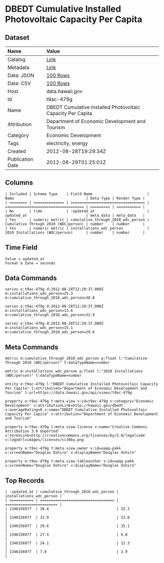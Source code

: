 # DBEDT Cumulative Installed Photovoltaic Capacity Per Capita

## Dataset

| Name | Value |
| :--- | :---- |
| Catalog | [Link](https://catalog.data.gov/dataset/dbedt-cumulative-installed-photovoltaic-capacity-per-capita-2ceec) |
| Metadata | [Link](https://data.hawaii.gov/api/views/t9ac-479g) |
| Data: JSON | [100 Rows](https://data.hawaii.gov/api/views/t9ac-479g/rows.json?max_rows=100) |
| Data: CSV | [100 Rows](https://data.hawaii.gov/api/views/t9ac-479g/rows.csv?max_rows=100) |
| Host | data.hawaii.gov |
| Id | t9ac-479g |
| Name | DBEDT Cumulative Installed Photovoltaic Capacity Per Capita |
| Attribution | Department of Economic Development and Tourism |
| Category | Economic Development |
| Tags | electricity, energy |
| Created | 2012-08-28T19:29:34Z |
| Publication Date | 2012-08-29T01:25:01Z |

## Columns

```ls
| Included | Schema Type    | Field Name                         | Name                                 | Data Type | Render Type |
| ======== | ============== | ================================== | ==================================== | ========= | =========== |
| No       | time           | :updated_at                        | updated_at                           | meta_data | meta_data   |
| Yes      | numeric metric | cumulative_through_2010_wdc_person | Cumulative Through 2010 (WDC/person) | number    | number      |
| Yes      | numeric metric | installations_wdc_person           | 2010 Installations (WDC/person)      | number    | number      |
```

## Time Field

```ls
Value = updated_at
Format & Zone = seconds
```

## Data Commands

```ls
series e:t9ac-479g d:2012-08-28T12:29:37.000Z m:installations_wdc_person=25.3 m:cumulative_through_2010_wdc_person=38.8

series e:t9ac-479g d:2012-08-28T12:29:37.000Z m:installations_wdc_person=13.6 m:cumulative_through_2010_wdc_person=32.9

series e:t9ac-479g d:2012-08-28T12:29:37.000Z m:installations_wdc_person=15.1 m:cumulative_through_2010_wdc_person=29.6
```

## Meta Commands

```ls
metric m:cumulative_through_2010_wdc_person p:float l:"Cumulative Through 2010 (WDC/person)" t:dataTypeName=number

metric m:installations_wdc_person p:float l:"2010 Installations (WDC/person)" t:dataTypeName=number

entity e:t9ac-479g l:"DBEDT Cumulative Installed Photovoltaic Capacity Per Capita" t:attribution="Department of Economic Development and Tourism" t:url=https://data.hawaii.gov/api/views/t9ac-479g

property e:t9ac-479g t:meta.view v:id=t9ac-479g v:category="Economic Development" v:attributionLink=http://hawaii.gov/dbedt v:averageRating=0 v:name="DBEDT Cumulative Installed Photovoltaic Capacity Per Capita" v:attribution="Department of Economic Development and Tourism"

property e:t9ac-479g t:meta.view.license v:name="Creative Commons Attribution 3.0 Unported" v:termsLink=http://creativecommons.org/licenses/by/3.0/legalcode v:logoUrl=images/licenses/cc30by.png

property e:t9ac-479g t:meta.view.owner v:id=uaqq-pakk v:screenName="Douglas Oshiro" v:displayName="Douglas Oshiro"

property e:t9ac-479g t:meta.view.tableauthor v:id=uaqq-pakk v:screenName="Douglas Oshiro" v:displayName="Douglas Oshiro"
```

## Top Records

```ls
| :updated_at | cumulative_through_2010_wdc_person | installations_wdc_person | 
| =========== | ================================== | ======================== | 
| 1346156977  | 38.8                               | 25.3                     | 
| 1346156977  | 32.9                               | 13.6                     | 
| 1346156977  | 29.6                               | 15.1                     | 
| 1346156977  | 27.4                               | 6.8                      | 
| 1346156977  | 24.1                               | 12.3                     | 
| 1346156977  | 7.0                                | 2.9                      | 
```